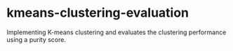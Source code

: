 # kmeans-clustering-evaluation
Implementing K-means clustering and evaluates the clustering performance using a purity score.

